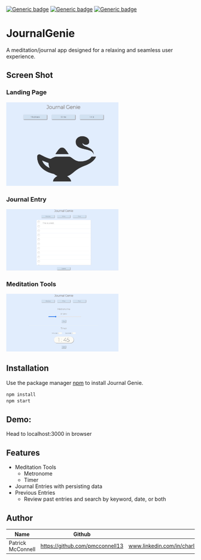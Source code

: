 [![Generic badge](https://img.shields.io/badge/npm-6.14.8-<COLOR>.svg)](https://shields.io/)
[![Generic badge](https://img.shields.io/badge/node-v15.12.0-orange.svg)](https://shields.io/)
[![Generic badge](https://img.shields.io/badge/react-17.0.2-yellowgreen.svg)](https://shields.io/)

# JournalGenie

A meditation/journal app designed for a relaxing and seamless user experience.

## Screen Shot
### Landing Page
<img src="./readMeImages/mainPage.jpg" width="300px">

### Journal Entry
<img src="./readMeImages/journalEntry.jpg" width="300px">

### Meditation Tools
<img src="./readMeImages/meditationTools.jpg" width="300px">

## Installation

Use the package manager [npm](https://www.npmjs.com/get-npm) to install Journal Genie.

```bash
npm install
npm start
```

## Demo:
Head to localhost:3000 in browser

## Features
- Meditation Tools
  - Metronome
  - Timer
- Journal Entries with persisting data
- Previous Entries
  - Review past entries and search by keyword, date, or both


## Author
| Name                | Github                            | LinkedIn                                     |
| --------------------|:------------------------------:   |------------------------------------------:   |
| Patrick McConnell   |https://github.com/pmcconnell13    |www.linkedin.com/in/charlespatrickmcconnell   |



